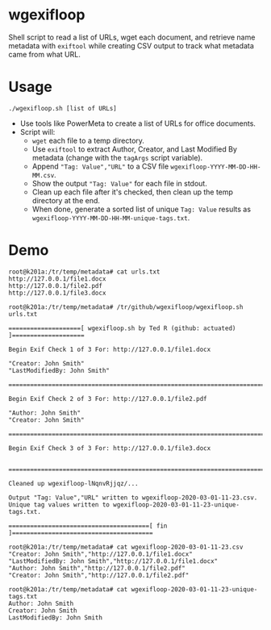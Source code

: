 # wgexifloop
Shell script to read a list of URLs, wget each document, and retrieve name metadata with `exiftool` while creating CSV output to track what metadata came from what URL.

# Usage
```
./wgexifloop.sh [list of URLs]
```
* Use tools like PowerMeta to create a list of URLs for office documents.
* Script will:
  - `wget` each file to a temp directory.
  - Use `exiftool` to extract Author, Creator, and Last Modified By metadata (change with the `tagArgs` script variable).
  - Append `"Tag: Value","URL"` to a CSV file `wgexifloop-YYYY-MM-DD-HH-MM.csv`.
  - Show the output `"Tag: Value"` for each file in stdout.
  - Clean up each file after it's checked, then clean up  the temp directory at the end.
  - When done, generate a sorted list of unique `Tag: Value` results as `wgexifloop-YYYY-MM-DD-HH-MM-unique-tags.txt`.
 
# Demo
```
root@k201a:/tr/temp/metadata# cat urls.txt 
http://127.0.0.1/file1.docx
http://127.0.0.1/file2.pdf
http://127.0.0.1/file3.docx

root@k201a:/tr/temp/metadata# /tr/github/wgexifloop/wgexifloop.sh urls.txt 

====================[ wgexifloop.sh by Ted R (github: actuated) ]====================

Begin Exif Check 1 of 3 For: http://127.0.0.1/file1.docx

"Creator: John Smith"
"LastModifiedBy: John Smith"

=====================================================================================

Begin Exif Check 2 of 3 For: http://127.0.0.1/file2.pdf

"Author: John Smith"
"Creator: John Smith"

=====================================================================================

Begin Exif Check 3 of 3 For: http://127.0.0.1/file3.docx


=====================================================================================

Cleaned up wgexifloop-lNqnvRjjqz/...

Output "Tag: Value","URL" written to wgexifloop-2020-03-01-11-23.csv.
Unique tag values written to wgexifloop-2020-03-01-11-23-unique-tags.txt.

=======================================[ fin ]=======================================
 
root@k201a:/tr/temp/metadata# cat wgexifloop-2020-03-01-11-23.csv 
"Creator: John Smith","http://127.0.0.1/file1.docx"
"LastModifiedBy: John Smith","http://127.0.0.1/file1.docx"
"Author: John Smith","http://127.0.0.1/file2.pdf"
"Creator: John Smith","http://127.0.0.1/file2.pdf"

root@k201a:/tr/temp/metadata# cat wgexifloop-2020-03-01-11-23-unique-tags.txt 
Author: John Smith
Creator: John Smith
LastModifiedBy: John Smith
```
